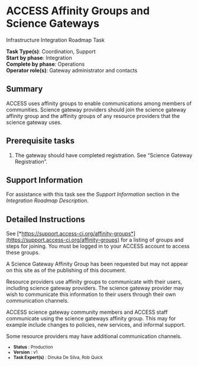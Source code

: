 # ACCESS Affinity Groups and Science Gateways

Infrastructure Integration Roadmap Task

**Task Type(s)**: Coordination, Support  
**Start by phase**: Integration  
**Complete by phase**: Operations  
**Operator role(s)**: Gateway administrator and contacts

## Summary

ACCESS uses affinity groups to enable communications among members of communities. Science gateway providers should join the science gateway affinity group and the affinity groups of any resource providers that the science gateway uses.

## Prerequisite tasks

1.  The gateway should have completed registration. See “Science Gateway Registration”.

## Support Information

For assistance with this task see the *Support Information* section in the *Integration Roadmap Description*.

## Detailed Instructions

See [*https://support.access-ci.org/affinity-groups*](https://support.access-ci.org/affinity-groups) for a listing of groups and steps for joining. You must be logged in to your ACCESS account to access these groups.

A Science Gateway Affinity Group has been requested but may not appear on this site as of the publishing of this document.

Resource providers use affinity groups to communicate with their users, including science gateway providers. The science gateway provider may wish to communicate this information to their users through their own communication channels.

ACCESS science gateway community members and ACCESS staff communicate using the science gateways affinity group. This may for example include changes to policies, new services, and informal support.

Some resource providers may have additional communication channels.


<sub>
<ul class="document-meta-data">
    <li><strong>Status</strong> : Production</li>
    <li><strong>Version</strong> : v1</li>
    <li><strong>Task Expert(s)</strong> : Dinuka De Silva, Rob Quick</li>
</ul>
</sub>
<br/>
<br/>
